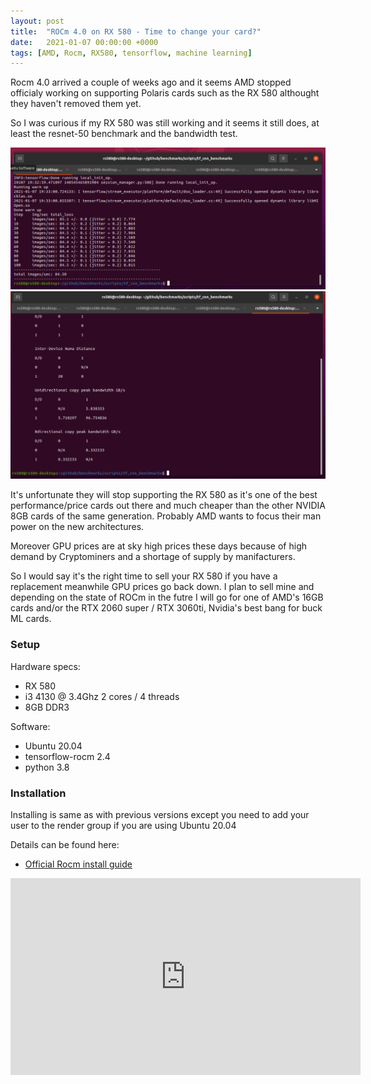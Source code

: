 ```yaml
---
layout: post
title:  "ROCm 4.0 on RX 580 - Time to change your card?"
date:   2021-01-07 00:00:00 +0000
tags: [AMD, Rocm, RX580, tensorflow, machine learning]
---
```


Rocm 4.0 arrived a couple of weeks ago and it seems AMD stopped officialy working on supporting Polaris cards such as the RX 580 althought they haven't removed them yet.

So I was curious if my RX 580 was still working and it seems it still does, at least the resnet-50 benchmark and the bandwidth test.


![rx 580 resnet50](/assets/rx580/resnet50.png) <br>
![rx 580 bandwidth](/assets/rx580/bandwidth.png) <br>


It's unfortunate they will stop supporting the RX 580 as it's one of the best performance/price cards out there and much cheaper than the other NVIDIA 8GB cards of the same generation.  Probably AMD wants to focus their man power on the new architectures.

Moreover GPU prices are at sky high prices these days because of high demand by Cryptominers and a shortage of supply by manifacturers.

So I would say it's the right time to sell your RX 580 if you have a replacement meanwhile GPU prices go back down. I plan to sell mine and depending on the state of ROCm in the futre I will go for one of AMD's 16GB cards and/or the RTX 2060 super / RTX 3060ti, Nvidia's best bang for buck ML cards.


### Setup

Hardware specs:
*   RX 580
*   i3 4130 @ 3.4Ghz 2 cores / 4 threads
*   8GB DDR3

Software:
*   Ubuntu 20.04
*   tensorflow-rocm 2.4
*   python 3.8

### Installation

Installing is same as with previous versions except you need to 
add your user to the render group if you are using Ubuntu 20.04

Details can be found here:
*   [Official Rocm install guide](https://rocmdocs.amd.com/en/latest/Installation_Guide/Installation-Guide.html)

<iframe width="560" height="315" src="https://www.youtube.com/embed/Cg2WWLNjrfQ" frameborder="0" allow="accelerometer; autoplay; clipboard-write; encrypted-media; gyroscope; picture-in-picture" allowfullscreen></iframe>